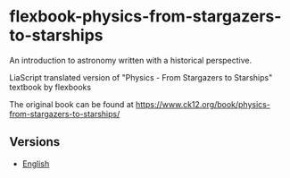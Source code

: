 # flexbook-physics-from-stargazers-to-starships

An introduction to astronomy written with a historical perspective.

LiaScript translated version of "Physics - From Stargazers to Starships" textbook by flexbooks

The original book can be found at https://www.ck12.org/book/physics-from-stargazers-to-starships/

## Versions

- [English](https://liascript.github.io/course/?https://raw.githubusercontent.com/LiaBooks/flexbook-physics-from-stargazers-to-starships/main/English/README.md)